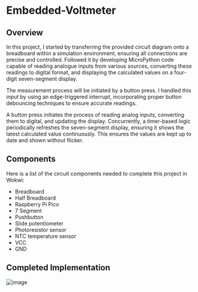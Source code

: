 # Embedded-Voltmeter

## Overview
In this project, I started by transferring the provided circuit diagram onto a breadboard within a simulation environment, ensuring all connections are precise and controlled. Followed it by developing MicroPython code capable of reading analogue inputs from various sources, converting these readings to digital format, and displaying the calculated values on a four-digit seven-segment display.

The measurement process will be initiated by a button press. I handled this input by using an edge-triggered interrupt, incorporating proper button debouncing techniques to ensure accurate readings.

A button press initiates the process of reading analog inputs, converting them to digital, and updating the display. Concurrently, a timer-based logic periodically refreshes the seven-segment display, ensuring it shows the latest calculated value continuously. This ensures the values are kept up to date and shown without flicker.

## Components
Here is a list of the circuit components needed to complete this project in Wokwi:
- Breadboard
- Half Breadboard
- Raspberry Pi Pico
- 7 Segment
- Pushbutton
- Slide potentiometer
- Photoresistor sensor
- NTC temperature sensor
- VCC
- GND ​

## Completed Implementation
![image](https://github.com/user-attachments/assets/6310e2db-d79d-4b06-8328-5ae3c7655b29)
